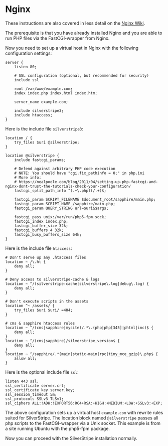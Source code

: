 # Nginx

These instructions are also covered in less detail on the
[Nginx Wiki](http://wiki.nginx.org/SilverStripe).

The prerequisite is that you have already installed Nginx and you are
able to run PHP files via the FastCGI-wrapper from Nginx.

Now you need to set up a virtual host in Nginx with the following
configuration settings:

	server {
		listen 80;
		
		# SSL configuration (optional, but recommended for security)
		include ssl
		
		root /var/www/example.com;
		index index.php index.html index.htm;
		
		server_name example.com;

		include silverstripe3;
		include htaccess;
	}

Here is the include file `silverstripe3`:

	location / {
		try_files $uri @silverstripe;
	}
 
	location @silverstripe {
		include fastcgi_params;
		
		# Defend against arbitrary PHP code execution
		# NOTE: You should have "cgi.fix_pathinfo = 0;" in php.ini
		# More info:
		# https://nealpoole.com/blog/2011/04/setting-up-php-fastcgi-and-nginx-dont-trust-the-tutorials-check-your-configuration/
		fastcgi_split_path_info ^(.+\.php)(/.+)$;
		
		fastcgi_param SCRIPT_FILENAME $document_root/sapphire/main.php;
		fastcgi_param SCRIPT_NAME /sapphire/main.php;
		fastcgi_param QUERY_STRING url=$uri&$args;
		
		fastcgi_pass unix:/var/run/php5-fpm.sock;
		fastcgi_index index.php;
		fastcgi_buffer_size 32k;
		fastcgi_buffers 4 32k;
		fastcgi_busy_buffers_size 64k;
	}


Here is the include file `htaccess`:

	# Don't serve up any .htaccess files
	location ~ /\.ht {
		deny all;
	}
	
	# Deny access to silverstripe-cache & logs
	location ~ ^/(silverstripe-cache|silverstripe\.log|debug\.log) {
		deny all;
	}
	
	# Don't execute scripts in the assets
	location ^~ /assets/ {
		try_files $uri $uri/ =404;
	}
	
	# cms & sapphire htaccess rules
	location ~ ^/(cms|sapphire|mysite)/.*\.(php|php[345]|phtml|inc)$ {
		deny all;
	}
	location ~ ^/(cms|sapphire)/silverstripe_version$ {
		deny all;
	}
	location ~ ^/sapphire/.*(main|static-main|rpc|tiny_mce_gzip)\.php$ {
		allow all;
	}

Here is the optional include file `ssl`:

	listen 443 ssl;
	ssl_certificate server.crt;
	ssl_certificate_key server.key;
	ssl_session_timeout 5m;
	ssl_protocols SSLv3 TLSv1;
	ssl_ciphers ALL:!ADH:!EXPORT56:RC4+RSA:+HIGH:+MEDIUM:+LOW:+SSLv3:+EXP;

The above configuration sets up a virtual host `example.com` with
rewrite rules suited for SilverStripe. The location block named
`@silverstripe` passes all php scripts to the FastCGI-wrapper via a Unix
socket. This example is from a site running Ubuntu with the php5-fpm
package.

Now you can proceed with the SilverStripe installation normally.
